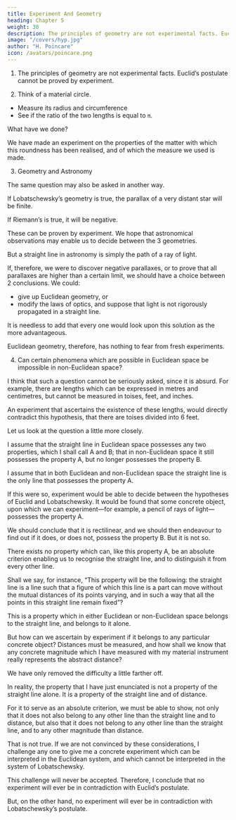 ```yaml
---
title: Experiment And Geometry
heading: Chapter 5
weight: 30
description: The principles of geometry are not experimental facts. Euclid’s postulate cannot be proved by experiment.
image: "/covers/hyp.jpg"
author: "H. Poincare"
icon: /avatars/poincare.png
---
```



1. The principles of geometry are not experimental facts. Euclid’s postulate cannot be proved by experiment. 
<!-- However convincing the reasons already given may appear to me, I feel
I must dwell upon them, because there is a profoundly
false conception deeply rooted in many minds. -->

2. Think of a material circle.
- Measure its radius and circumference
- See if the ratio of the two lengths is equal to `π`. 

What have we done? 

We have made an experiment on the properties of the matter with which this roundness has been realised, and of which the measure we used is made.

3. Geometry and Astronomy

The same question may also be asked in another way. 

If Lobatschewsky’s geometry is true, the parallax of a very distant star will be finite. 

If Riemann’s is true, it will be negative. 

These can be proven by experiment. We hope that astronomical observations may enable us to decide between the 3 geometries.

But a straight line in astronomy is simply the path of a ray of light. 

If, therefore, we were to discover negative parallaxes, or to prove that all parallaxes are higher than a certain limit, we should have a choice between 2 conclusions. We could:

- give up Euclidean geometry, or
- modify the laws of optics, and suppose that light is not rigorously propagated in a straight line. 

It is needless to add that every one would look upon this solution as the more advantageous. 

Euclidean geometry, therefore, has nothing to fear from fresh experiments.

4. Can certain phenomena which are possible in Euclidean space be impossible in non-Euclidean space?

<!-- , so that experiment in establishing these phenomena would directly contradict the non-Euclidean hypothesis?  -->

I think that such a question cannot be seriously asked, since it is absurd. For example, there are lengths which can be expressed in metres and centimetres, but cannot be measured in toises, feet, and inches.

An experiment that ascertains the existence of these lengths, would directly contradict this hypothesis, that there are toises divided into 6 feet. 

Let us look at the question a little more closely. 

I assume that the straight line in Euclidean space possesses any two properties, which I shall call A and B; that in non-Euclidean space it still possesses the property A, but no longer
possesses the property B.

I assume that in both Euclidean and non-Euclidean space the straight line is the only line that possesses the property A. 

If this were so, experiment would be able to decide between the hypotheses of Euclid and Lobatschewsky. It would be found that some concrete object, upon which we can experiment—for example, a pencil of rays of light—possesses the property A. 

We should conclude that it is rectilinear, and we should then endeavour to find out if it does, or does not, possess the property B. But it is not so. 

There exists no property which can, like this property A, be an absolute criterion enabling us to recognise the straight line, and to distinguish it from every other line. 

Shall we say, for instance, “This property will be the following: the straight line is a line such that a figure of which this line is a part can move without the mutual distances of its points varying, and in such a way that all the points in this straight line remain fixed”?

This is a property which in either Euclidean or non-Euclidean space belongs to the straight line, and belongs to it alone. 

But how can we ascertain by experiment if it belongs to any particular concrete object? Distances must be measured, and how shall we know that any concrete magnitude which I have measured with my material instrument really represents the abstract distance? 

We have only removed the difficulty a little farther off. 

In reality, the property that I have just enunciated is not a property of the straight line alone. It is a property of the straight line and of distance. 

For it to serve as an absolute criterion, we must be able to show, not only that it does not also belong to any other line than the straight line and to distance, but also that it does not belong to any other line than the straight line, and to any other magnitude than distance. 

That is not true. If we are not convinced by these considerations, I challenge any one to give me a concrete experiment which can be interpreted in the Euclidean system, and which cannot be interpreted in the system of Lobatschewsky. 

This challenge will never be accepted. Therefore, I conclude that no experiment will ever be in contradiction with Euclid’s postulate.

But, on the other hand, no experiment will ever be in contradiction with Lobatschewsky’s postulate.
